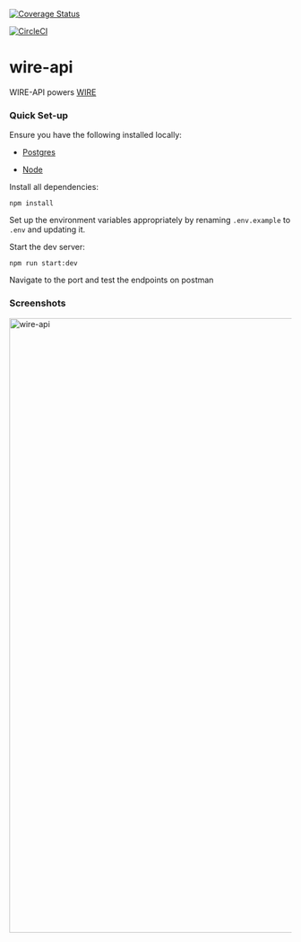 [![Coverage Status](https://coveralls.io/repos/github/AndelaOSP/wire-api/badge.svg?branch=staging)](https://coveralls.io/github/AndelaOSP/wire-api?branch=staging)

[![CircleCI](https://circleci.com/gh/AndelaOSP/wire-api/tree/staging.svg?style=svg)](https://circleci.com/gh/AndelaOSP/wire-api/tree/staging)

# wire-api

WIRE-API powers [WIRE](https://github.com/AndelaOSP/wire)

### Quick Set-up

Ensure you have the following installed locally:

* [Postgres](https://www.postgresql.org/)

* [Node](https://nodejs.org/en/)

Install all dependencies:

```
npm install
```

Set up the environment variables appropriately by renaming `.env.example` to `.env` and updating it.

Start the dev server:

```
npm run start:dev
```

Navigate to the port and test the endpoints on postman

### Screenshots

<img width="1097" alt="wire-api" src="https://user-images.githubusercontent.com/16113214/30543777-f7e5ad12-9c8c-11e7-80e0-b5fd3fa36546.png">
